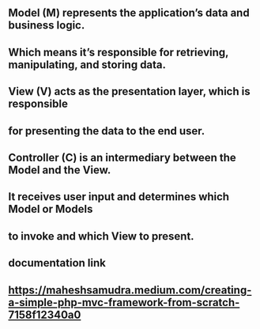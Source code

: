 ## Model (M) represents the application’s data and business logic.
## Which means it’s responsible for retrieving, manipulating, and storing data.

## View (V) acts as the presentation layer, which is responsible
## for presenting the data to the end user.

## Controller (C) is an intermediary between the Model and the View.
## It receives user input and determines which Model or Models
## to invoke and which View to present.


## documentation link
## https://maheshsamudra.medium.com/creating-a-simple-php-mvc-framework-from-scratch-7158f12340a0